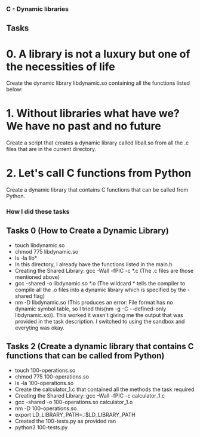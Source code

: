 ### C - Dynamic libraries

## Tasks
# 0. A library is not a luxury but one of the necessities of life
Create the dynamic library libdynamic.so containing all the functions listed below:

# 1. Without libraries what have we? We have no past and no future
Create a script that creates a dynamic library called liball.so from all the .c files that are in the current directory.

# 2. Let's call C functions from Python
Create a dynamic library that contains C functions that can be called from Python.

### How I did these tasks

## Tasks 0 (How to Create a Dynamic Library)
- touch libdynamic.so
- chmod 775 libdynamic.so
- ls -la lib*
- In this directory, I already have the functions listed in the main.h 
- Creating the Shared Library: gcc -Wall -fPIC -c *.c (The .c files are those mentioned above)
- gcc -shared -o libdynamic.so *.o (The wildcard * tells the compiler to compile all the .o files into a dynamic library which is specified by the -shared flag)
- nm -D libdynamic.so (This produces an error: File format has no dynamic symbol table, so I tried this(nm -g -C --defined-only libdynamic.so)). This worked it wasn't giving me the output that was provided in the task description. I switched to using the sandbox and everyting was okay.

## Tasks 2 (Create a dynamic library that contains C functions that can be called from Python)
- touch 100-operations.so
- chmod 775 100-operations.so
- ls -la 100-operations.so
- Create the calculator_1.c that contained all the methods the task required
- Creating the Shared Library: gcc -Wall -fPIC -c calculator_1.c
- gcc -shared -o 100-operations.so calculator_1.o
- nm -D 100-operations.so 
- export LD_LIBRARY_PATH=.:$LD_LIBRARY_PATH
- Created the 100-tests.py as provided ran
- python3 100-tests.py

